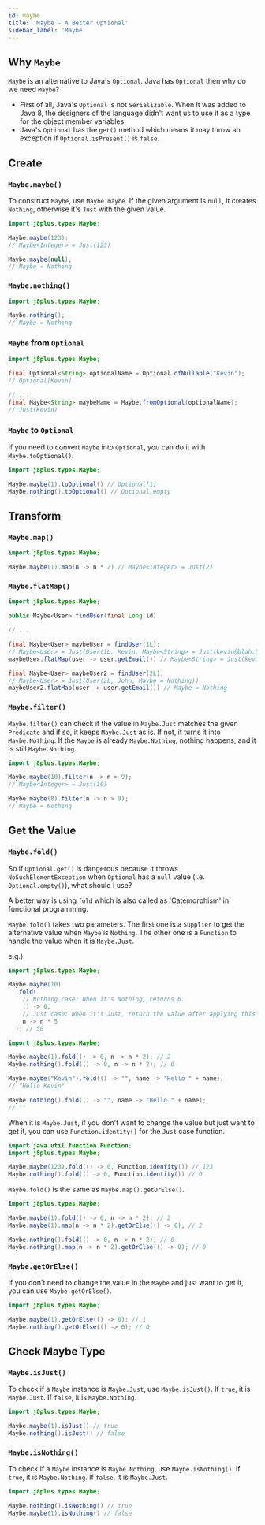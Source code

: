 ```yaml
---
id: maybe
title: 'Maybe - A Better Optional'
sidebar_label: 'Maybe'
---
```


## Why `Maybe`
`Maybe` is an alternative to Java's `Optional`. Java has `Optional` then why do we need `Maybe`?

* First of all, Java's `Optional` is not `Serializable`. When it was added to Java 8, the designers of the language didn't want us to use it as a type for the object member variables.
* Java's `Optional` has the `get()` method which means it may throw an exception if `Optional.isPresent()` is `false`.


## Create
### `Maybe.maybe()`
To construct `Maybe`, use `Maybe.maybe`. If the given argument is `null`, it creates `Nothing`, otherwise it's `Just` with the given value.

```java
import j8plus.types.Maybe;

Maybe.maybe(123);
// Maybe<Integer> = Just(123)

Maybe.maybe(null);
// Maybe = Nothing
```


### `Maybe.nothing()`
```java
import j8plus.types.Maybe;

Maybe.nothing();
// Maybe = Nothing
```


### `Maybe` from `Optional`

```java
import j8plus.types.Maybe;

final Optional<String> optionalName = Optional.ofNullable("Kevin");
// Optional[Kevin]

// ...
final Maybe<String> maybeName = Maybe.fromOptional(optionalName);
// Just(Kevin)
```

### `Maybe` to `Optional`
If you need to convert `Maybe` into `Optional`, you can do it with `Maybe.toOptional()`.
```java
import j8plus.types.Maybe;

Maybe.maybe(1).toOptional() // Optional[1]
Maybe.nothing().toOptional() // Optional.empty
```


## Transform
### `Maybe.map()`

```java
import j8plus.types.Maybe;

Maybe.maybe(1).map(n -> n * 2) // Maybe<Integer> = Just(2)
```


### `Maybe.flatMap()`

```java
import j8plus.types.Maybe;

public Maybe<User> findUser(final Long id) 

// ...

final Maybe<User> maybeUser = findUser(1L);
// Maybe<User> = Just(User(1L, Kevin, Maybe<String> = Just(kevin@blah.blah)))
maybeUser.flatMap(user -> user.getEmail()) // Maybe<String> = Just(kevin@blah.blah)

final Maybe<User> maybeUser2 = findUser(2L);
// Maybe<User> = Just(User(2L, John, Maybe = Nothing))
maybeUser2.flatMap(user -> user.getEmail()) // Maybe = Nothing
```


### `Maybe.filter()`
`Maybe.filter()` can check if the value in `Maybe.Just` matches the given `Predicate` and if so, it keeps `Maybe.Just` as is. If not, it turns it into `Maybe.Nothing`.
If the `Maybe` is already `Maybe.Nothing`, nothing happens, and it is still `Maybe.Nothing`.

```java
import j8plus.types.Maybe;

Maybe.maybe(10).filter(n -> n > 9);
// Maybe<Integer> = Just(10)

Maybe.maybe(8).filter(n -> n > 9);
// Maybe = Nothing
```

## Get the Value
### `Maybe.fold()`
So if `Optional.get()` is dangerous because it throws `NoSuchElementException` when `Optional` has a `null` value (i.e. `Optional.empty()`), what should I use?

A better way is using `fold` which is also called as 'Catemorphism' in functional programming.

`Maybe.fold()` takes two parameters. The first one is a `Supplier` to get the alternative value when `Maybe` is `Nothing`. The other one is a `Function` to handle the value when it is `Maybe.Just`.

e.g.)
```java
import j8plus.types.Maybe;

Maybe.maybe(10)
  .fold(
    // Nothing case: When it's Nothing, returns 0.
    () -> 0,
    // Just case: When it's Just, return the value after applying this function.
    n -> n * 5
  ); // 50
```

```java
import j8plus.types.Maybe;

Maybe.maybe(1).fold(() -> 0, n -> n * 2); // 2
Maybe.nothing().fold(() -> 0, n -> n * 2); // 0

Maybe.maybe("Kevin").fold(() -> "", name -> "Hello " + name);
// "Hello Kevin"

Maybe.nothing().fold(() -> "", name -> "Hello " + name);
// ""
```

When it is `Maybe.Just`, if you don't want to change the value but just want to get it, you can use `Function.identity()` for the `Just` case function.

```java
import java.util.function.Function;
import j8plus.types.Maybe;

Maybe.maybe(123).fold(() -> 0, Function.identity()) // 123
Maybe.nothing().fold(() -> 0, Function.identity()) // 0

``` 

`Maybe.fold()` is the same as `Maybe.map().getOrElse()`.

```java
import j8plus.types.Maybe;

Maybe.maybe(1).fold(() -> 0, n -> n * 2); // 2
Maybe.maybe(1).map(n -> n * 2).getOrElse(() -> 0); // 2

Maybe.nothing().fold(() -> 0, n -> n * 2); // 0
Maybe.nothing().map(n -> n * 2).getOrElse(() -> 0); // 0
```


### `Maybe.getOrElse()`
If you don't need to change the value in the `Maybe` and just want to get it, you can use `Maybe.getOrElse()`.

```java
import j8plus.types.Maybe;

Maybe.maybe(1).getOrElse(() -> 0); // 1
Maybe.nothing().getOrElse(() -> 0); // 0
```


## Check Maybe Type
### `Maybe.isJust()`
To check if a `Maybe` instance is `Maybe.Just`, use `Maybe.isJust()`. If `true`, it is `Maybe.Just`. If `false`, it is `Maybe.Nothing`.

```java
import j8plus.types.Maybe;

Maybe.maybe(1).isJust() // true
Maybe.nothing().isJust() // false
```


### `Maybe.isNothing()`
To check if a `Maybe` instance is `Maybe.Nothing`, use `Maybe.isNothing()`. If `true`, it is `Maybe.Nothing`. If `false`, it is `Maybe.Just`.

```java
import j8plus.types.Maybe;

Maybe.nothing().isNothing() // true
Maybe.maybe(1).isNothing() // false
```
